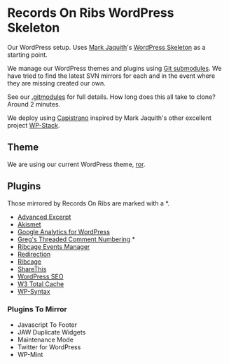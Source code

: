 # Records On Ribs WordPress Skeleton

Our WordPress setup. Uses [Mark Jaquith](http://markjaquith.com/)'s [WordPress Skeleton](https://github.com/markjaquith/WordPress-Skeleton) as a starting point.

We manage our WordPress themes and plugins using [Git submodules](http://git-scm.com/book/en/Git-Tools-Submodules). We have tried to find the latest SVN mirrors for each and in the event where they are missing created our own. 

See our [.gitmodules](https://github.com/recordsonribs/wordpress/blob/master/.gitmodules) for full details. How long does this all take to clone? Around 2 minutes.

We deploy using [Capistrano](https://github.com/capistrano/capistrano) inspired by Mark Jaquith's other excellent project [WP-Stack](https://github.com/markjaquith/WP-Stack).

## Theme

We are using our current WordPress theme, [ror](https://github.com/recordsonribs/ror).

## Plugins

Those mirrored by Records On Ribs are marked with a *.

- [Advanced Excerpt](https://github.com/crowdfavorite/mirror-wp-advanced-excerpt)
- [Akismet](https://github.com/crowdfavorite-mirrors/wp-akismet)
- [Google Analytics for WordPress](https://github.com/crowdfavorite-mirrors/wp-google-analytics-for-wordpress)
- [Greg's Threaded Comment Numbering](https://github.com/recordsonribs/mirror-wp-gregs-threaded-comment-numbering) *
- [Ribcage Events Manager](https://github.com/recordsonribs/Ribcage-Events-Manager)
- [Redirection](https://github.com/crowdfavorite-mirrors/wp-redirection)
- [Ribcage](https://github.com/recordsonribs/ribcage)
- [ShareThis](https://github.com/crowdfavorite-mirrors/wp-share-this)
- [WordPress SEO](https://github.com/crowdfavorite-mirrors/wp-wordpress-seo)
- [W3 Total Cache](https://github.com/crowdfavorite-mirrors/wp-w3-total-cache)
- [WP-Syntax](https://github.com/shazahm1/WP-Syntax)

### Plugins To Mirror

- Javascript To Footer
- JAW Duplicate Widgets
- Maintenance Mode
- Twitter for WordPress
- WP-Mint